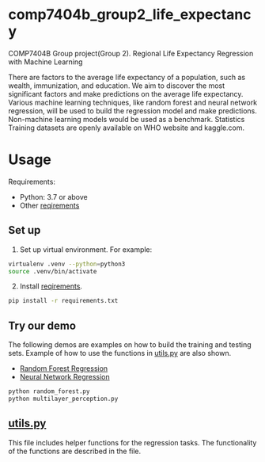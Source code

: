 # comp7404b_group2_life_expectancy
COMP7404B Group project(Group 2). Regional Life Expectancy Regression with Machine Learning

There are factors to the average life expectancy of a population, such as wealth, immunization, and education. We aim to discover the most significant factors and make predictions on the average life expectancy. Various machine learning techniques, like random forest and neural network regression, will be used to build the regression model and make predictions. Non-machine learning models would be used as a benchmark. Statistics Training datasets are openly available on WHO website and kaggle.com.

# Usage
Requirements:
-   Python: 3.7 or above
-   Other [reqirements](requirements.txt)

## Set up
1.  Set up virtual environment. For example:
```bash
virtualenv .venv --python=python3
source .venv/bin/activate
```

2.  Install [reqirements](requirements.txt).
```bash
pip install -r requirements.txt
```

## Try our demo

The following demos are examples on how to build the training and testing sets. Example of how to use the functions in [utils.py](utils.py) are also shown.

-   [Random Forest Regression](random_forest.py)
-   [Neural Network Regression](multilayer_perception.py)

```bash
python random_forest.py
python multilayer_perception.py
```

## [utils.py](utils.py)

This file includes helper functions for the regression tasks. The functionality of the functions are described in the file.